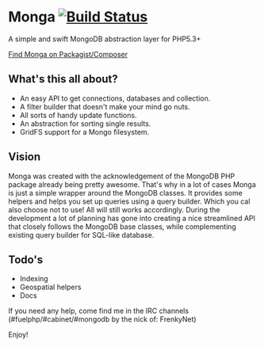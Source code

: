 # Monga [![Build Status](https://secure.travis-ci.org/FrenkyNet/Monga.png?branch=master)](https://travis-ci.org/FrenkyNet/Monga)

A simple and swift MongoDB abstraction layer for PHP5.3+

[Find Monga on Packagist/Composer](https://packagist.org/packages/monga/monga)

## What's this all about? 

* An easy API to get connections, databases and collection.
* A filter builder that doesn't make your mind go nuts.
* All sorts of handy update functions.
* An abstraction for sorting single results.
* GridFS support for a Mongo filesystem.

## Vision

Monga was created with the acknowledgement of the MongoDB PHP package already being pretty awesome. That's why in a lot of cases Monga is just a simple wrapper around the MongoDB classes. It provides some helpers and helps you set up queries using a query builder. Which you cal also choose not to use! All will still works accordingly. During the development a lot of planning has gone into creating a nice streamlined API that closely follows the MongoDB base classes, while complementing existing query builder for SQL-like database.

## Todo's

* Indexing
* Geospatial helpers
* Docs

If you need any help, come find me in the IRC channels (#fuelphp/#cabinet/#mongodb by the nick of: FrenkyNet)

Enjoy!